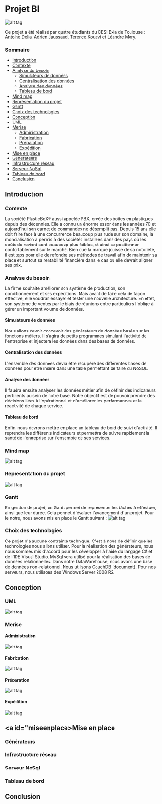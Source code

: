# Projet BI
![alt tag](https://raw.githubusercontent.com/antoinedelia/projetBi/master/Projet%20PlasticBox.PNG)

Ce projet a été réalisé par quatre étudiants du CESI Exia de Toulouse : [Antoine Delia](https://github.com/antoinedelia), [Adrien Jaussaud](https://github.com/RiPNynjamek), [Terence Kouevi](https://github.com/TerenceKOUEVI) et [Léandre Mory](https://github.com/lelandais).

### Sommaire
 - [Introduction](#introduction)
  - [Contexte](#contexte)
  - [Analyse du besoin](#analysebesoin)
    - [Simulateurs de données](#simulateurs)
    - [Centralisation des données](#centralisation)
    - [Analyse des données](#analysedonnées)
    - [Tableau de bord](#tableaudebord)
  - [Mind map](#mindmap)
  - [Représentation du projet](#representation)
  - [Gantt](#gantt)
  - [Choix des technologies](#choixtechnos)
 - [Conception](#conception)
  - [UML](#uml)
  - [Merise](#merise)
    - [Administration](#admin)
    - [Fabrication](#fabrication)
    - [Préparation](#preparation)
    - [Expédition](#expedition)
 - [Mise en place](#miseenplace)
  - [Générateurs](#générateurs)
  - [Infrastructure réseau](#infra)
  - [Serveur NoSql](#nosql)
  - [Tableau de bord](#tableaubord)
 - [Conclusion](#conclusion)

## <a id="introduction">Introduction</a>

### <a id="contexte">Contexte</a>

La société PlasticBoX® aussi appelée PBX, créée des boîtes en plastiques depuis des décennies. Elle a connu un énorme essor dans les années 70 et aujourd'hui son carnet de commandes ne désemplit pas. Depuis 15 ans elle doit faire face à une concurrence beaucoup plus rude sur son domaine, la mondialisation a permis à des sociétés installées dans des pays où les coûts de revient sont beaucoup plus faibles, et ainsi se positionner confortablement sur le marché. Bien que la marque jouisse de sa notoriété, il est teps pour elle de refondre ses méthodes de travail afin de maintenir sa place et surtout sa rentabilité financière dans le cas où elle devrait aligner ses prix.

### <a id="analysebesoin">Analyse du besoin</a>

La firme souhaite améliorer son système de production, son conditionnement et ses expéditions. Mais avant de faire cela de façon effective, elle voudrait essayer et tester une nouvelle architecture. En effet, son système de ventes par le biais de réunions entre particuliers l'oblige à gérer un important volume de données.

#### <a id="simulateurs">Simulateurs de données</a>
Nous allons devoir concevoir des générateurs de données basés sur les fonctions métiers. Il s'agira de petits programmes simulant l'activité de l'entreprise et injectera les données dans des bases de données.

#### <a id="centralisation">Centralisation des données</a>
L'ensemble des données devra être récupéré des différentes bases de données pour être inséré dans une table permettant de faire du NoSQL.

#### <a id="analysedonnées">Analyse des données</a>
Il faudra ensuite analyser les données métier afin de définir des indicateurs pertinents au sein de notre base. Notre objectif est de pouvoir prendre des décisions liées à l'opérationnel et d'améliorer les performances et la réactivité de chaque service.

#### <a id="tableaudebord">Tableau de bord</a>
Enfin, nous devrons mettre en place un tableau de bord de suivi d'activité. Il reprendra les différents indicateurs et permettra de suivre rapidement la santé de l'entreprise sur l'ensemble de ses services.

### <a id="mindmap">Mind map</a>

![alt tag](https://raw.githubusercontent.com/antoinedelia/projetBi/master/Mind%20Map.PNG)

### <a id="representation">Représentation du projet</a>

![alt tag](https://raw.githubusercontent.com/antoinedelia/projetBi/f1f96fa373ee0f572dccafd065d8f0d78319c96c/Sch%C3%A9ma%20Projet%20BI.png)

### <a id="gantt">Gantt</a>
En gestion de projet, un Gantt permet de représenter les tâches à effectuer, ainsi que leur durée. Cela permet d'évaluer l'avancement d'un projet. Pour le notre, nous avons mis en place le Gantt suivant :
![alt tag](https://raw.githubusercontent.com/antoinedelia/projetBi/master/Gantt.PNG)

### <a id="choixtechnos">Choix des technologies</a>

Ce projet n'a aucune contrainte technique. C'est à nous de définir quelles technologies nous allons utiliser.
Pour la réalisation des générateurs, nous nous sommes mis d'accord pour les développer à l'aide du langage C# et de l'IDE Visual Studio.
MySql sera utilisé pour la réalisation des bases de données relationnelles.
Dans notre DataWarehouse, nous avons une base de données non-relationnel. Nous utilisons CouchDB (document).
Pour nos serveurs, nous utilisons des Windows Server 2008 R2.

## <a id="conception">Conception</a>

### <a id="uml">UML</a>

![alt tag](https://raw.githubusercontent.com/antoinedelia/projetBi/73bd62ad5238b7735f35005bd5eebdd92fc88dbf/UML%20G%C3%A9n%C3%A9rateur.png)

### <a id="merise">Merise</a> 

#### <a id="admin">Administration</a>

![alt tag](https://github.com/antoinedelia/projetBi/blob/master/Merise/Administration.png)

#### <a id="fabrication">Fabrication</a>

![alt tag](https://github.com/antoinedelia/projetBi/blob/master/Merise/Fabrication.PNG)

#### <a id="preparation">Préparation</a>

![alt tag](https://github.com/antoinedelia/projetBi/blob/master/Merise/Preparation.PNG)

#### <a id="expedition">Expédition</a>

![alt tag](https://github.com/antoinedelia/projetBi/blob/master/Merise/Expedition.PNG)

## <a id="miseenplace>Mise en place</a>

### <a id="générateurs">Générateurs</a>

### <a id="infra">Infrastructure réseau</a>

### <a id="nosql">Serveur NoSql</a>

### <a id="tableaubord">Tableau de bord</a>

## <a id="conclusion">Conclusion</a>
